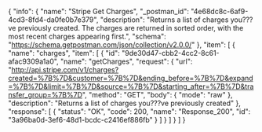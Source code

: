 {
  "info": {
    "name": "Stripe Get Charges",
    "_postman_id": "4e68dc8c-6af9-4cd3-8fd4-da0fe0b7e379",
    "description": "Returns a list of charges you???ve previously created. The charges are returned in sorted order, with the most recent charges appearing first.",
    "schema": "https://schema.getpostman.com/json/collection/v2.0.0/"
  },
  "item": [
    {
      "name": "charges",
      "item": [
        {
          "id": "9de30d47-cbb2-4cc2-8c61-afac9309a1a0",
          "name": "getCharges",
          "request": {
            "url": "http://api.stripe.com/v1/charges?created=%7B%7D&customer=%7B%7D&ending_before=%7B%7D&expand=%7B%7D&limit=%7B%7D&source=%7B%7D&starting_after=%7B%7D&transfer_group=%7B%7D",
            "method": "GET",
            "body": {
              "mode": "raw"
            },
            "description": "Returns a list of charges you???ve previously created"
          },
          "response": [
            {
              "status": "OK",
              "code": 200,
              "name": "Response_200",
              "id": "3a96ba0d-3ef6-48d1-bcdc-c2416ef886fb"
            }
          ]
        }
      ]
    }
  ]
}
